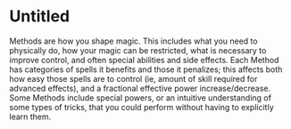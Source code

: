 # Untitled

Methods are how you shape magic. This includes what you need to physically do, how your magic can be restricted, what is necessary to improve control, and often special abilities and side effects. Each Method has categories of spells it benefits and those it penalizes; this affects both how easy those spells are to control (ie, amount of skill required for advanced effects), and a fractional effective power increase/decrease. Some Methods include special powers, or an intuitive understanding of some types of tricks, that you could perform without having to explicitly learn them.